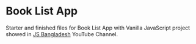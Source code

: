 # Book List App

[logo]: https://github.com/srsetu/book-list-app/blob/master/finished/book-list.png "Project Screenshot"

Starter and finished files for Book List App with Vanilla JavaScript project showed in [JS Bangladesh](https://youtube.com/JSBangladesh) YouTube Channel.

